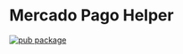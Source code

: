 # Mercado Pago Helper

[![pub package](https://img.shields.io/pub/v/cached_network_image.svg)](https://pub.dartlang.org/packages/mercado_pago)